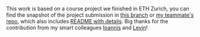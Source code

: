 This work is based on a course project we finished in ETH Zurich, you can find the snapshot of the project submission in [this branch](https://github.com/codingFerryman/Twitter-Sentiment-Analysis/tree/ethz-cil-project2-2021-submission) or [my teammate's repo](https://github.com/supernlogn/Computational-Intelligence-Lab), which also includes [README with details](https://github.com/codingFerryman/Twitter-Sentiment-Analysis/blob/ethz-cil-project2-2021-submission/readme.md). Big thanks for the contribution from my smart colleagues [Ioannis](https://github.com/supernlogn) and [Levin](https://github.com/moserle)!
